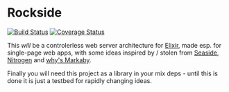 # Rockside
[![Build Status](https://travis-ci.org/herenowcoder/rockside.svg?branch=master)](https://travis-ci.org/herenowcoder/rockside)
[![Coverage Status](https://img.shields.io/coveralls/herenowcoder/rockside.svg)](https://coveralls.io/r/herenowcoder/rockside?branch=master)

This *will* be a controlerless web server architecture for [Elixir][1], 
made esp. for single-page web apps, with some ideas inspired by /
stolen from [Seaside][2], [Nitrogen][3] and [why's Markaby][4].

Finally you will need this project as a library in your mix deps - 
until this is done it is just a testbed for rapidly changing ideas.

[1]: http://elixir-lang.org
[2]: http://seaside.st
[3]: http://nitrogenproject.com
[4]: http://github.com/markaby/markaby
